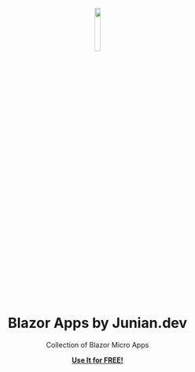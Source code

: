 <p align="center" >
  <img width="15%" height="15%" src="https://blogger.googleusercontent.com/img/b/R29vZ2xl/AVvXsEjxDMezeI3dAXuoWQGciX6fFPJCFtV8_lX_1SzAaDfAlL7EOT43MvrDqTHkFJIBP__MpDljWz8X0wmiC3m0k09XF4e_xpEtxFvDWCtQ6Vf9QE-YRjnfi_69grizjU2-AzzHHi8PbjuqzGaAhF9eNbHFSz9_LRkhjk0VMOL8Ip2OB7FgpLQ2ndKa7BJr-2t5/s1600/blazor-no-halo.png"></img>
</p>

<h1 align="center">Blazor Apps by Junian.dev</h1>

<p align="center">Collection of Blazor Micro Apps</p>

<p align="center"><strong><a href="https://blazorapps.junian.dev/">Use It for FREE!</a></strong></p>
